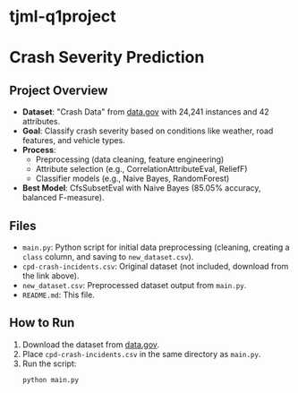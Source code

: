 # tjml-q1project

# Crash Severity Prediction

## Project Overview
- **Dataset**: "Crash Data" from [data.gov](https://catalog.data.gov/dataset/crash-data) with 24,241 instances and 42 attributes.
- **Goal**: Classify crash severity based on conditions like weather, road features, and vehicle types.
- **Process**: 
  - Preprocessing (data cleaning, feature engineering)
  - Attribute selection (e.g., CorrelationAttributeEval, ReliefF)
  - Classifier models (e.g., Naive Bayes, RandomForest)
- **Best Model**: CfsSubsetEval with Naive Bayes (85.05% accuracy, balanced F-measure).

## Files
- `main.py`: Python script for initial data preprocessing (cleaning, creating a `class` column, and saving to `new_dataset.csv`).
- `cpd-crash-incidents.csv`: Original dataset (not included, download from the link above).
- `new_dataset.csv`: Preprocessed dataset output from `main.py`.
- `README.md`: This file.

## How to Run
1. Download the dataset from [data.gov](https://catalog.data.gov/dataset/crash-data).
2. Place `cpd-crash-incidents.csv` in the same directory as `main.py`.
3. Run the script:
   ```bash
   python main.py
